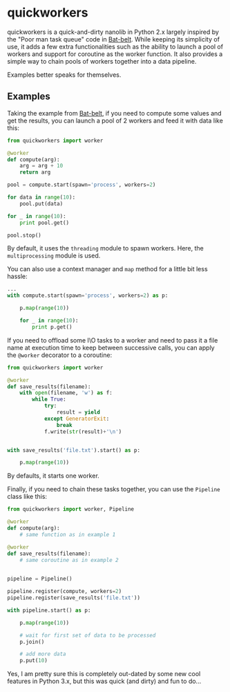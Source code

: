 # quickworkers
quickworkers is a quick-and-dirty nanolib in Python 2.x largely inspired by the "Poor man task queue" code in [Bat-belt](https://github.com/sametmax/Bat-belt). While keeping its simplicity of use, it adds a few extra  functionalities such as the ability to launch a pool of workers and support for coroutine as the worker function. It also provides a simple way to chain pools of workers together into a data pipeline. 

Examples better speaks for themselves.

## Examples

Taking the example from [Bat-belt](https://github.com/sametmax/Bat-belt), if you need to compute some values and get the results, you can launch a pool of 2 workers and feed it with data like this:

```python
from quickworkers import worker

@worker
def compute(arg):
    arg = arg + 10
    return arg

pool = compute.start(spawn='process', workers=2)

for data in range(10):
    pool.put(data)

for _ in range(10):
    print pool.get()

pool.stop()
```
By default, it uses the `threading` module to spawn workers. Here, the `multiprocessing` module is used.

You can also use a context manager and `map` method for a little bit less hassle:

```python
...
with compute.start(spawn='process', workers=2) as p:

    p.map(range(10))

    for _ in range(10):
        print p.get()
```

If you need to offload some I\O tasks to a worker and need to pass it a file name at execution time to keep between successive calls, you can apply the `@worker` decorator to a coroutine:

```python
from quickworkers import worker

@worker
def save_results(filename):
    with open(filename, 'w') as f:
        while True:
            try:
                result = yield
            except GeneratorExit:
                break
            f.write(str(result)+'\n')


with save_results('file.txt').start() as p:

    p.map(range(10))
```

By defaults, it starts one worker.

Finally, if you need to chain these tasks together, you can use the `Pipeline` class like this:

```python
from quickworkers import worker, Pipeline

@worker
def compute(arg):
    # same function as in example 1

@worker
def save_results(filename):
    # same coroutine as in example 2

    
pipeline = Pipeline()

pipeline.register(compute, workers=2)
pipeline.register(save_results('file.txt'))

with pipeline.start() as p:

    p.map(range(10))

    # wait for first set of data to be processed    
    p.join()

    # add more data
    p.put(10)
```

Yes, I am pretty sure this is completely out-dated by some new cool features in Python 3.x, but this was quick (and dirty) and fun to do...
